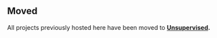 ## Moved

All projects previously hosted here have been moved to **[Unsupervised](https://unsupervised.online/?utm_source=lrossouw.github.io&utm_medium=link&utm_campaign=moved).**
